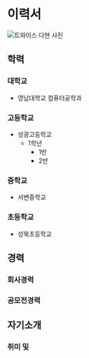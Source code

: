# 이력서
![트와이스 다현 사진](https://img.hankyung.com/photo/201811/03.18321655.1.jpg)
## 학력
### 대학교
- 영남대학교 컴퓨터공학과

### 고등학교
- 성광고등학교
  - 1학년
    - 1반
    - 2반
    
### 중학교
- 서변중학교

### 초등학교
- 성북초등학교

## 경력
### 회사경력
### 공모전경력

## 자기소개
### 취미 및 
